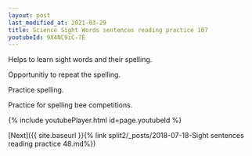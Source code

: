 ```yaml
---
layout: post
last_modified_at: 2021-03-29
title: Science Sight Words sentences reading practice 107
youtubeId: 9X4NC9iC-7E
---
```

 
 
Helps to learn sight words and their spelling.

Opportunitiy to repeat the spelling. 

Practice spelling. 
 
Practice for spelling bee competitions. 
 
{% include youtubePlayer.html id=page.youtubeId %}
 
 

[Next]({{ site.baseurl }}{% link  split2/_posts/2018-07-18-Sight sentences reading practice 48.md%})
 
